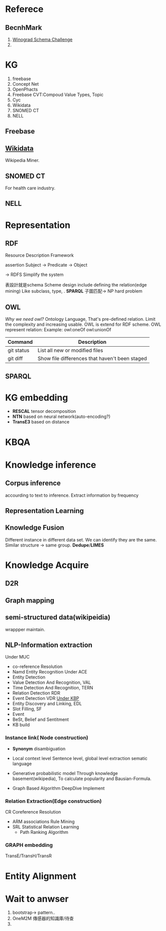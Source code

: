 # Referece
## BecnhMark
1. [Winograd Schema Challenge](http://commonsensereasoning.org/winograd.html)
2.
# KG
1. freebase
2. Concept Net
3. OpenPhacts
4. Freebase
	CVT:Compoud Value Types, Topic
5. Cyc
6. Wikidata
7. SNOMED CT
8. NELL
## Freebase
## [Wikidata](https://www.wikidata.org/wiki/Wikidata:Main_Page)
Wikipedia Miner.
## SNOMED CT
For health care industry.
## NELL

# Representation
## RDF
Resource Description Framework

assertion
Subject -> Predicate -> Object

-> RDFS
Simplify the system

表設計就是schema
Scheme design include defining the relation(edge mining) Like subclass, type, .
**SPARQL**
子圖匹配-> NP hard problem
## OWL
*Why we need owl?*
Ontology Language, That's pre-defined relation. Limit the complexity and increasing usable.
OWL is extend for RDF scheme.
OWL represent relation:
Example:
owl:oneOf
owl:unionOf

| Command | Description |
| --- | --- |
| git status | List all new or modified files |
| git diff | Show file differences that haven't been staged |

## SPARQL


# KG embedding
- **RESCAL** tensor decomposition
- **NTN** based on neural network(auto-encoding?)
- **TransE3** based on distance

# KBQA
# Knowledge inference
## Corpus inference
accourding to text to inference. Extract information by frequency
## Representation Learning
## Knowledge Fusion
Different instance in different data set. We can identify they are the same. Similar structure -> same group. **Dedupe**/**LIMES**
# Knowledge Acquire
## D2R
## Graph mapping
## semi-structured data(wikipeidia)
wrappper maintain.
## NLP-Information extraction
Under  MUC
- co-reference Resolution
- Namd Entity Recognition
Under ACE
- Entity Detection
- Value Detection And Recognition, VAL
- Time Detection And Recognition, TERN
- Relation Detection RDR
- Event Detection VDR
[Under KBP](https://tac.nist.gov/2017/KBP)
- Entity Discovery and Linking, EDL
- Slot Filling, SF
- Event
- BeSt, Belief and Sentitment
- KB build
### Instance link( Node construction)
- **Synonym** disambiguation
- Local context level
	Sentence level, global level extraction sematic language
- Generative probabilistic model
	Through knowledge basement(wikipedia), To calculate popularity and Bausian-Formula. 

- Graph Based Algorithm
	DeepDive Implement

### Relation Extraction(Edge construction)
CR Coreference Resolution

- ARM associations Rule Mining
- SRL Statistical Relation Learning 
	- Path Ranking Algorithm
### GRAPH embedding
TransE/TransH/TransR 

# Entity Alignment
# Wait to anwser
1. bootstrap-> pattern..
2.  OneM2M 傳感器的知識庫/待查 
3. 

<!--stackedit_data:
eyJoaXN0b3J5IjpbMzk5NDQ0NSw5NjM4MTM0OTYsLTUyNDg0NT
kzNiwtMTE4OTI3MTc1MiwxMDkwMTE0OTk4LDYxOTcxMTc4MCwx
NjAxOTM0MzUwLC0xOTUzMzQ1OTk5LC0xNjkwMzAyODQ3LC05Nz
Y2NzI1OTIsMTgyNTU0NDgxMCwtMTAzNTA2OTY0NiwxMTgxNzcy
MDU3LDUxMDcwOTA5Miw2MjQyOTQwODMsLTg5NTA0NDk5OSwxMD
Y3NjkwOTk2LC0xNDYwOTI3ODQ0LC0xNjMzOTcwNjc4LDE1MzU2
NDc1ODddfQ==
-->